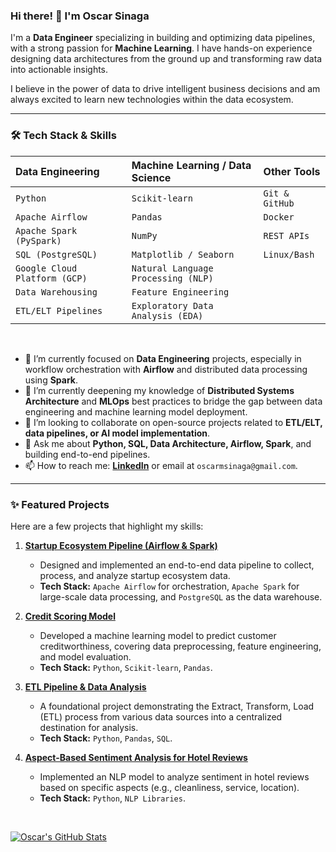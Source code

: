 ### Hi there! 👋 I'm Oscar Sinaga

I'm a **Data Engineer** specializing in building and optimizing data pipelines, with a strong passion for **Machine Learning**. I have hands-on experience designing data architectures from the ground up and transforming raw data into actionable insights.

I believe in the power of data to drive intelligent business decisions and am always excited to learn new technologies within the data ecosystem.

---

### 🛠️ Tech Stack & Skills

| Data Engineering | Machine Learning / Data Science | Other Tools |
| :--- | :--- | :--- |
| `Python` | `Scikit-learn` | `Git & GitHub` |
| `Apache Airflow` | `Pandas` | `Docker` |
| `Apache Spark (PySpark)` | `NumPy` | `REST APIs` |
| `SQL (PostgreSQL)` | `Matplotlib / Seaborn` | `Linux/Bash` |
| `Google Cloud Platform (GCP)` | `Natural Language Processing (NLP)` | |
| `Data Warehousing` | `Feature Engineering` | |
| `ETL/ELT Pipelines` | `Exploratory Data Analysis (EDA)`| |

<br>

- 🔭 I’m currently focused on **Data Engineering** projects, especially in workflow orchestration with **Airflow** and distributed data processing using **Spark**.
- 🌱 I’m currently deepening my knowledge of **Distributed Systems Architecture** and **MLOps** best practices to bridge the gap between data engineering and machine learning model deployment.
- 👯 I’m looking to collaborate on open-source projects related to **ETL/ELT, data pipelines, or AI model implementation**.
- 💬 Ask me about **Python, SQL, Data Architecture, Airflow, Spark**, and building end-to-end pipelines.
- 📫 How to reach me: **[LinkedIn](https://www.linkedin.com/in/oscar-sinaga/)** or email at `oscarmsinaga@gmail.com`.

---

### ✨ Featured Projects

Here are a few projects that highlight my skills:

1.  **[Startup Ecosystem Pipeline (Airflow & Spark)](https://github.com/oscar-sinaga/Startup-Ecosystem-Pipeline-using-Airflow-Spark)**
    - Designed and implemented an end-to-end data pipeline to collect, process, and analyze startup ecosystem data.
    - **Tech Stack:** `Apache Airflow` for orchestration, `Apache Spark` for large-scale data processing, and `PostgreSQL` as the data warehouse.

2.  **[Credit Scoring Model](https://github.com/oscar-sinaga/credit-scoring)**
    - Developed a machine learning model to predict customer creditworthiness, covering data preprocessing, feature engineering, and model evaluation.
    - **Tech Stack:** `Python`, `Scikit-learn`, `Pandas`.

3.  **[ETL Pipeline & Data Analysis](https://github.com/oscar-sinaga/ETL-pipeline)**
    - A foundational project demonstrating the Extract, Transform, Load (ETL) process from various data sources into a centralized destination for analysis.
    - **Tech Stack:** `Python`, `Pandas`, `SQL`.

4.  **[Aspect-Based Sentiment Analysis for Hotel Reviews](https://github.com/oscar-sinaga/model-hotel-aspect)**
    - Implemented an NLP model to analyze sentiment in hotel reviews based on specific aspects (e.g., cleanliness, service, location).
    - **Tech Stack:** `Python`, `NLP Libraries`.

<br>

[![Oscar's GitHub Stats](https://github-readme-stats.vercel.app/api?username=oscar-sinaga&show_icons=true&theme=tokyonight)](https://github.com/anuraghazra/github-readme-stats)
